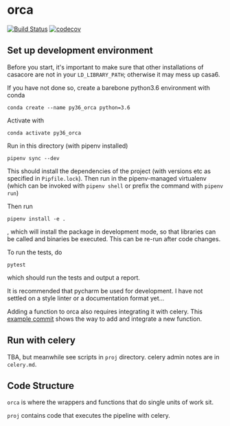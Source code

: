 # orca
[![Build Status](https://travis-ci.com/ovro-lwa/distributed-pipeline.svg?branch=master)](https://travis-ci.com/ovro-lwa/distributed-pipeline)
[![codecov](https://codecov.io/gh/ovro-lwa/distributed-pipeline/branch/master/graph/badge.svg)](https://codecov.io/gh/ovro-lwa/distributed-pipeline)
## Set up development environment
Before you start, it's important to make sure that other installations of casacore are not
in your `LD_LIBRARY_PATH`; otherwise it may mess up casa6.

If you have not done so, create a barebone python3.6 environment with conda
```
conda create --name py36_orca python=3.6
```

Activate with
```
conda activate py36_orca
```

Run in this directory (with pipenv installed)
```
pipenv sync --dev
```
This should install the dependencies of the project (with versions etc as specified in `Pipfile.lock`). Then run in the pipenv-managed virtualenv
(which can be invoked with `pipenv shell` or prefix the command with `pipenv run`)

Then run
```
pipenv install -e .
```
, which will install the package in development mode, so that libraries can be called and
binaries be executed. This can be re-run after code changes.

To run the tests, do
```
pytest
```
which should run the tests and output a report.

It is recommended that pycharm be used for development. I have not settled on a
style linter or a documentation format yet...

Adding a function to orca also requires integrating it with celery. This [example commit](https://github.com/ovro-lwa/distributed-pipeline/commit/e1e577437bef3c19162bdab1cd3973bee2128c04]) shows the way to add and integrate a new function.

## Run with celery
TBA, but meanwhile see scripts in `proj` directory. celery admin notes are in `celery.md`.

## Code Structure
`orca` is where the wrappers and functions that do single units of work sit.

`proj` contains code that executes the pipeline with celery.
